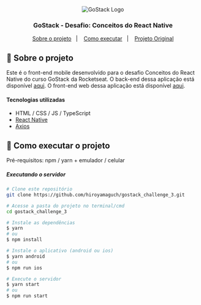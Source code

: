 <p align="center">
  <img alt="GoStack Logo" src="https://github.com/hiroyamaguch/assets/blob/de8f5bb7126d7a27664f154dfdaffa782d36b38d/gostack/gostack.png">
</p>

<h3 align="center">
  GoStack - Desafio: Conceitos do React Native
</h3>

<p align="center">
  <a href="#memo-sobre-o-projeto">Sobre o projeto</a>&nbsp;&nbsp;&nbsp;|&nbsp;&nbsp;&nbsp;
  <a href="#rocket-como-executar-o-projeto">Como executar</a>&nbsp;&nbsp;&nbsp;|&nbsp;&nbsp;&nbsp;
  <a href="https://github.com/rocketseat-education/bootcamp-gostack-desafios/tree/master/desafio-conceitos-react-native">Projeto Original</a>
</p>

## :memo: Sobre o projeto
Este é o front-end mobile desenvolvido para o desafio Conceitos do React Native do curso GoStack da Rocketseat. O back-end dessa aplicação está disponível [aqui](https://github.com/hiroyamaguch/gostack_challenge_1). O front-end web dessa aplicação está disponível [aqui](https://github.com/hiroyamaguch/gostack_challenge_2).
#### Tecnologias utilizadas
- HTML / CSS / JS / TypeScript
- [React Native](https://reactnative.dev/)
- [Axios](https://github.com/axios/axios)

## :rocket: Como executar o projeto
Pré-requisitos: npm / yarn + emulador / celular

##### Executando o servidor
```bash
# Clone este repositório
git clone https://github.com/hiroyamaguch/gostack_challenge_3.git

# Acesse a pasta do projeto no terminal/cmd
cd gostack_challenge_3

# Instale as dependências
$ yarn
# ou
$ npm install

# Instale o aplicativo (android ou ios)
$ yarn android
# ou
$ npm run ios

# Execute o servidor
$ yarn start
# ou
$ npm run start
```

